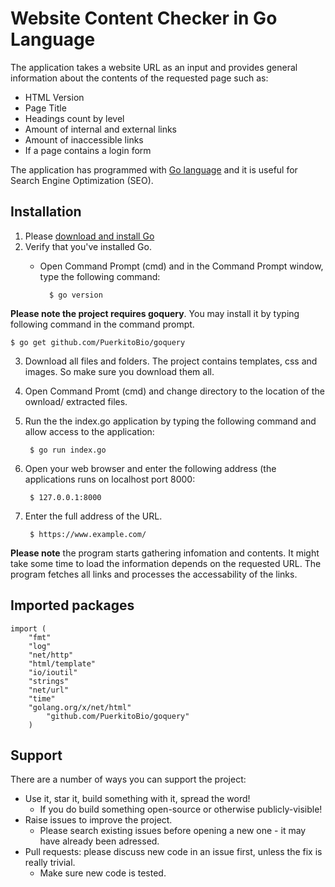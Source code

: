 # Website Content Checker in Go Language


The application takes a website URL as an input and provides general information about the contents of the requested page such as:
- HTML Version
- Page Title
- Headings count by level
- Amount of internal and external links
- Amount of inaccessible links
- If a page contains a login form

The application has programmed with [Go language](https://golang.org/) and it is useful for Search Engine Optimization (SEO). 

## Installation

1. Please [download and install Go](https://golang.org/doc/install)
2. Verify that you've installed Go. 
	- Open Command Prompt (cmd) and in the Command Prompt window, type the following command:
	
			$ go version
			
**Please note the project requires goquery**. You may install it by typing following command in the command prompt.

    $ go get github.com/PuerkitoBio/goquery	
	
3. Download all files and folders. The project contains templates, css and images. So make sure you download them all.

4. Open Command Promt (cmd) and change directory to the location of the ownload/ extracted files.

5. Run the the index.go application by typing the following command and allow access to the application:
	
		$ go run index.go
	
6. Open your web browser and enter the following address (the applications runs on localhost port 8000:

		$ 127.0.0.1:8000
		
7. Enter the full address of the URL.

		$ https://www.example.com/ 

**Please note** the program starts gathering infomation and contents. It might take some time to load the information depends on the requested URL. The program fetches all links and processes the accessability of the links.


## Imported packages

```
import (
	"fmt"
	"log"
	"net/http"
	"html/template"
	"io/ioutil"
	"strings"
	"net/url"
	"time"
	"golang.org/x/net/html"
    	"github.com/PuerkitoBio/goquery"
	)
```


## Support

There are a number of ways you can support the project:

* Use it, star it, build something with it, spread the word!
  - If you do build something open-source or otherwise publicly-visible!
* Raise issues to improve the project.
  - Please search existing issues before opening a new one - it may have already been adressed.
* Pull requests: please discuss new code in an issue first, unless the fix is really trivial.
  - Make sure new code is tested.
